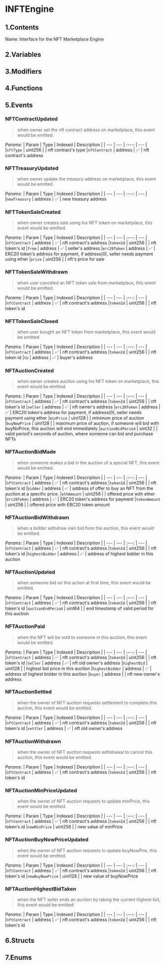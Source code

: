 # INFTEngine



## 1.Contents
Name: Interface for the NFT Marketplace Engine
<p>
<!-- START doctoc -->
<!-- END doctoc -->

## 2.Variables

## 3.Modifiers

## 4.Functions

## 5.Events
### NFTContractUpdated

> when owner set the nft contract address on marketplace, this event would be emitted.



*Params:*
| Param | Type | Indexed | Description |
| --- | --- | :---: | --- |
|`nftType` | uint256 |  | nft contract's type
|`nftContract` | address | :white_check_mark: | nft contract's address
### NFTTreasuryUpdated

> when owner update the treasury address on marketplace, this event would be emitted.



*Params:*
| Param | Type | Indexed | Description |
| --- | --- | :---: | --- |
|`newTreasury` | address | :white_check_mark: | new treasury address
### NFTTokenSaleCreated

> when owner creates sale using his NFT token on marketplace, this event would be emitted.



*Params:*
| Param | Type | Indexed | Description |
| --- | --- | :---: | --- |
|`nftContract` | address | :white_check_mark: | nft contract's address
|`tokenId` | uint256 |  | nft token's id
|`from` | address | :white_check_mark: | seller's address
|`erc20Token` | address | :white_check_mark: | ERC20 token's address for payment, if address(0), seller needs payment using ether
|`price` | uint256 |  | nft's price for sale
### NFTTokenSaleWithdrawn

> when user canceled an NFT token sale from marketplace, this event would be emitted.



*Params:*
| Param | Type | Indexed | Description |
| --- | --- | :---: | --- |
|`nftContract` | address | :white_check_mark: | nft contract's address
|`tokenId` | uint256 |  | nft token's id
### NFTTokenSaleClosed

> when user bought an NFT token from marketplace, this event would be emitted.



*Params:*
| Param | Type | Indexed | Description |
| --- | --- | :---: | --- |
|`nftContract` | address | :white_check_mark: | nft contract's address
|`tokenId` | uint256 |  | nft token id
|`to` | address | :white_check_mark: | buyer's address
### NFTAuctionCreated

> when owner creates auction using his NFT token on marketplace, this event would be emitted.



*Params:*
| Param | Type | Indexed | Description |
| --- | --- | :---: | --- |
|`nftContract` | address | :white_check_mark: | nft contract's address
|`tokenId` | uint256 |  | nft token's id
|`seller` | address | :white_check_mark: | nft owner's address
|`erc20Token` | address | :white_check_mark: | ERC20 token's address for payment, if address(0), seller needs payment using ether
|`minPrice` | uint128 |  | minimum price of auction
|`buyNowPrice` | uint128 |  | maximum price of auction, if someone will bid with buyNoPrice, this auction will end immediately
|`auctionBidPeriod` | uint32 |  | valid period's seconds of auction, where someone can bid and purchase NFTs
### NFTAuctionBidMade

> when someone makes a bid in the auction of a special NFT, this event would be emitted.



*Params:*
| Param | Type | Indexed | Description |
| --- | --- | :---: | --- |
|`nftContract` | address | :white_check_mark: | nft contract's address
|`tokenId` | uint256 |  | nft token's id
|`bidder` | address | :white_check_mark: | address of offer to buy an NFT from the auction at a specific price.
|`ethAmount` | uint256 |  | offered price with ether
|`erc20Token` | address | :white_check_mark: | ERC20 token's address for payment
|`tokenAmount` | uint256 |  | offered price with ERC20 token amount
### NFTAuctionBidWithdrawn

> when a bidder withdraw own bid from the auction, this event would be emitted.



*Params:*
| Param | Type | Indexed | Description |
| --- | --- | :---: | --- |
|`nftContract` | address | :white_check_mark: | nft contract's address
|`tokenId` | uint256 |  | nft token's id
|`highestBidder` | address | :white_check_mark: | address of highest bidder in this auction
### NFTAuctionUpdated

> when someone bid on this action at first time, this event would be emitted.



*Params:*
| Param | Type | Indexed | Description |
| --- | --- | :---: | --- |
|`nftContract` | address | :white_check_mark: | nft contract's address
|`tokenId` | uint256 |  | nft token's id
|`auctionEndPeriod` | uint64 |  | end timestamp of valid period for this auction
### NFTAuctionPaid

> when the NFT will be sold to someone in this auction, this event would be emitted.



*Params:*
| Param | Type | Indexed | Description |
| --- | --- | :---: | --- |
|`nftContract` | address | :white_check_mark: | nft contract's address
|`tokenId` | uint256 |  | nft token's id
|`seller` | address | :white_check_mark: |  nft old owner's address
|`highestBid` | uint128 |  | highest bid price in this auction
|`highestBidder` | address | :white_check_mark: | address of highest bidder in this auction
|`buyer` | address |  |  nft new owner's address
### NFTAuctionSettled

> when the owner of NFT auction requests settlement to complete this auction, this event would be emitted.



*Params:*
| Param | Type | Indexed | Description |
| --- | --- | :---: | --- |
|`nftContract` | address | :white_check_mark: | nft contract's address
|`tokenId` | uint256 |  | nft token's id
|`settler` | address | :white_check_mark: |  nft old owner's address
### NFTAuctionWithdrawn

> when the owner of NFT auction requests withdrawal to cancel this auction, this event would be emitted.



*Params:*
| Param | Type | Indexed | Description |
| --- | --- | :---: | --- |
|`nftContract` | address | :white_check_mark: | nft contract's address
|`tokenId` | uint256 |  | nft token's id
### NFTAuctionMinPriceUpdated

> when the owner of NFT auction requests to update minPrice, this event would be emitted.



*Params:*
| Param | Type | Indexed | Description |
| --- | --- | :---: | --- |
|`nftContract` | address | :white_check_mark: | nft contract's address
|`tokenId` | uint256 |  | nft token's id
|`newMinPrice` | uint256 |  | new value of minPrice
### NFTAuctionBuyNowPriceUpdated

> when the owner of NFT auction requests to update buyNowPrie, this event would be emitted.



*Params:*
| Param | Type | Indexed | Description |
| --- | --- | :---: | --- |
|`nftContract` | address | :white_check_mark: | nft contract's address
|`tokenId` | uint256 |  | nft token's id
|`newBuyNowPrice` | uint128 |  | new value of buyNowPrice
### NFTAuctionHighestBidTaken

> when the NFT seller ends an auction by taking the current highest bid, this event would be emitted.



*Params:*
| Param | Type | Indexed | Description |
| --- | --- | :---: | --- |
|`nftContract` | address | :white_check_mark: | nft contract's address
|`tokenId` | uint256 |  | nft token's id

## 6.Structs

## 7.Enums

